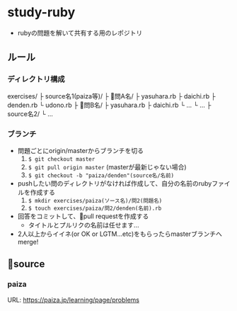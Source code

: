 # study-ruby
- rubyの問題を解いて共有する用のレポジトリ

## ルール
### ディレクトリ構成
exercises/
  ├ source名1(paiza等)/
    ├ 問A名/
      ├ yasuhara.rb
      ├ daichi.rb
      ├ denden.rb
      └ udono.rb
    ├ 問B名/
      ├ yasuhara.rb
      ├ daichi.rb
      └ ...
    └ ...
  ├ source名2/
  └ ...

### ブランチ
- 問題ごとにorigin/masterからブランチを切る
  1. `$ git checkout master`
  2. `$ git pull origin master` (masterが最新じゃない場合)
  3. `$ git checkout -b "paiza/denden"(source名/名前)`
- pushしたい問のディレクトリがなければ作成して、自分の名前のrubyファイルを作成する
  1. `$ mkdir exercises/paiza(ソース名)/問2(問題名)`
  2. `$ touch exercises/paiza/問2/denden(名前).rb`
- 回答をコミットして、pull requestを作成する
  - タイトルとプルリクの名前は任せます...
- 2人以上からイイネ(or OK or LGTM...etc)をもらったらmasterブランチへmerge!

## source
### paiza
URL: https://paiza.jp/learning/page/problems
